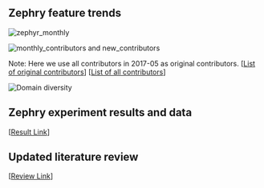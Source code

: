 ## Zephry feature trends
![zephyr_monthly](https://user-images.githubusercontent.com/16036156/86602885-4c44ac00-bf71-11ea-86cf-e2d1d7b1afb8.png)

![monthly_contributors and new_contributors](https://user-images.githubusercontent.com/16036156/86842252-edfff200-c072-11ea-9110-64754de05500.png)

Note: Here we use all contributors in 2017-05 as original contributors.
[[List of original contributors](https://github.com/ai-se/Patrick_Rui/blob/master/Patrick/original_people.csv)]
[[List of all contributors](https://github.com/ai-se/Patrick_Rui/blob/master/Patrick/final_people.csv)]

![Domain diversity](https://user-images.githubusercontent.com/16036156/86847734-d167b800-c07a-11ea-99c3-df25398adc9a.png)


## Zephry experiment results and data
[[Result Link](https://docs.google.com/spreadsheets/d/1hQPBHSiP1cB1biBG_dqZU_VjO4IWsonhemOFKrB-nXE/edit?usp=sharing)]

## Updated literature review
[[Review Link](https://docs.google.com/spreadsheets/d/1455ltmaXmjG1x-abHVM2jHWi_6K3isZfaYwjK-YSgpQ/edit?usp=sharing)]
